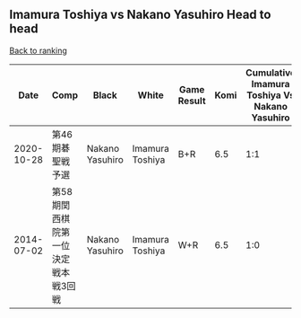 ## Imamura Toshiya vs Nakano Yasuhiro Head to head

[Back to ranking](../../index.md)




| **Date** | **Comp** | **Black** | **White** | **Game Result** | **Komi** | **Cumulative Imamura Toshiya Vs Nakano Yasuhiro** | **Imamura Toshiya Streak** | **Nakano Yasuhiro Streak** | 
| --- | --- | --- | --- | --- | --- | --- | --- | --- |
| 2020-10-28 | 第46期碁聖戦予選 | Nakano Yasuhiro | Imamura Toshiya | B+R | 6.5 | 1:1 | 0 | 1 | 
| 2014-07-02 | 第58期関西棋院第一位決定戦本戦3回戦 | Nakano Yasuhiro | Imamura Toshiya | W+R | 6.5 | 1:0 | 1 | 0 |




